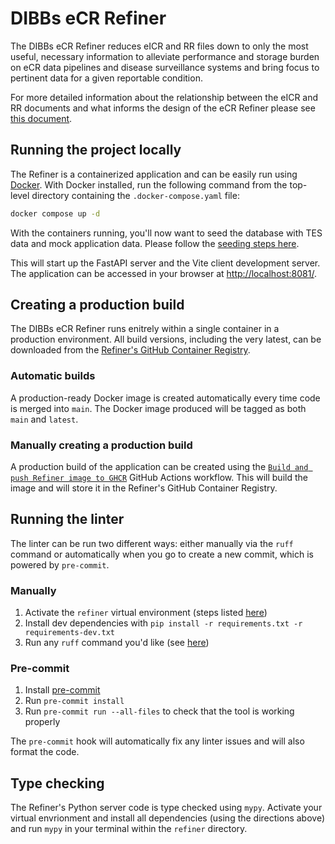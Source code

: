 # DIBBs eCR Refiner

The DIBBs eCR Refiner reduces eICR and RR files down to only the most useful, necessary information to alleviate performance and storage burden on eCR data pipelines and disease surveillance systems and bring focus to pertinent data for a given reportable condition.

For more detailed information about the relationship between the eICR and RR documents and what informs the design of the eCR Refiner please see [this document](/refiner/eCR-CDA-Notes.md).

## Running the project locally

The Refiner is a containerized application and can be easily run using [Docker](https://www.docker.com/). With Docker installed, run the following command from the top-level directory containing the `.docker-compose.yaml` file:

```sh
docker compose up -d
```

With the containers running, you'll now want to seed the database with TES data and mock application data. Please follow the [seeding steps here](./refiner/scripts/README.md).

This will start up the FastAPI server and the Vite client development server. The application can be accessed in your browser at [http://localhost:8081/](http://localhost:8081/).

## Creating a production build

The DIBBs eCR Refiner runs enitrely within a single container in a production environment. All build versions, including the very latest, can be downloaded from the [Refiner's GitHub Container Registry](https://github.com/CDCgov/dibbs-ecr-refiner/pkgs/container/dibbs-ecr-refiner).

### Automatic builds

A production-ready Docker image is created automatically every time code is merged into `main`. The Docker image produced will be tagged as both `main` and `latest`.

### Manually creating a production build

A production build of the application can be created using the [`Build and push Refiner image to GHCR`](https://github.com/CDCgov/dibbs-ecr-refiner/actions/workflows/docker-build-ghcr.yml) GitHub Actions workflow. This will build the image and will store it in the Refiner's GitHub Container Registry.

## Running the linter

The linter can be run two different ways: either manually via the `ruff` command or automatically when you go to create a new commit, which is powered by `pre-commit`.

### Manually

1. Activate the `refiner` virtual environment (steps listed [here](./refiner/README.md#running-from-python-source-code))
2. Install dev dependencies with `pip install -r requirements.txt -r requirements-dev.txt`
3. Run any `ruff` command you'd like (see [here](https://docs.astral.sh/ruff/linter/))

### Pre-commit

1. Install [pre-commit](https://pre-commit.com/)
2. Run `pre-commit install`
3. Run `pre-commit run --all-files` to check that the tool is working properly

The `pre-commit` hook will automatically fix any linter issues and will also format the code.

## Type checking

The Refiner's Python server code is type checked using `mypy`. Activate your virtual envrionment and install all dependencies (using the directions above) and run `mypy` in your terminal within the `refiner` directory.
